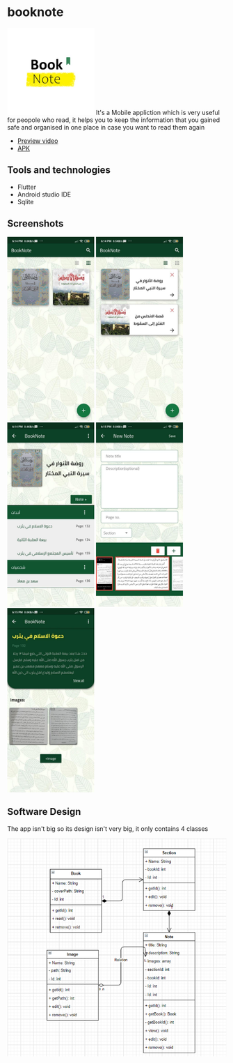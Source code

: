 # booknote
<img src="images/logo.jpg" height=200/>
It's a Mobile appliction which is very useful for peopole who read, it helps you to keep the information that you gained safe and organised in one place in case you want to read them again

- [Preview video](https://photos.app.goo.gl/mzNdU5e8c3nx1dWv8)
- [APK](https://drive.google.com/file/d/1kp07EaksxnZtbwL--NI5mrG485zkE8C8/view?usp=sharing)

## Tools and technologies
- Flutter
- Android studio IDE
- Sqlite
## Screenshots 
<span><img src="images/photo_2020-06-05_20-01-22.jpg" width=200/></span>
<span><img src="images/photo_2020-06-05_20-01-25.jpg" width=200/></span>
<span><img src="images/photo_2020-06-05_20-01-26.jpg" width=200/></span>
<span><img src="images/photo_2020-06-05_20-01-29.jpg" width=200/></span>
<span><img src="images/photo_2020-06-05_20-01-32.jpg" width=200/></span>

## Software Design
The app isn't big so its design isn't very big, it only contains 4 classes

<span><img src="images/Untitled.png"/></span>


